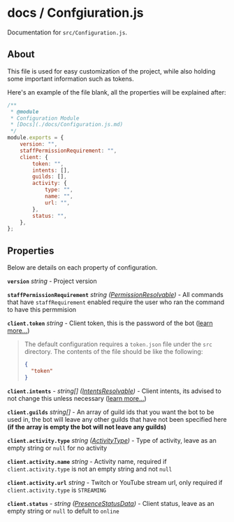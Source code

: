 # docs / Confgiuration.js
Documentation for `src/Configuration.js`.

## About
This file is used for easy customization of the project, while also holding some important information such as tokens.

Here's an example of the file blank, all the properties will be explained after:
```js
/** 
 * @module
 * Configuration Module 
 * [Docs](./docs/Configuration.js.md)
 */
module.exports = {
    version: "",
    staffPermissionRequirement: "",
    client: {
        token: "",
        intents: [],
        guilds: [],
        activity: {
            type: "",
            name: "",
            url: "",
        },
        status: "",
    },
};
```

## Properties

Below are details on each property of configuration.

**`version`** *string* - Project version

**`staffPermissionRequirement`** *string ([PermissionResolvable](https://discord.js.org/#/docs/main/stable/typedef/PermissionResolvable))* - All commands that have `staffRequirement` enabled require the user who ran the command to have this permmision

**`client.token`** *string* - Client token, this is the password of the bot ([learn more...](https://discordjs.guide/preparations/setting-up-a-bot-application.html#your-token))

> The default configuration requires a `token.json` file under the `src` directory. The contents of the file should be like the following:
> ```json
> {
>   "token"
> }
> ```

**`client.intents`** - *string[] ([IntentsResolvable](https://discord.js.org/#/docs/main/stable/typedef/IntentsResolvable))* - Client intents, its advised to not change this unless necessary ([learn more...](https://discordjs.guide/popular-topics/intents.html#gateway-intents))

**`client.guilds`** *string[]* - An array of guild ids that you want the bot to be used in, the bot will leave any other guilds that have not been specified here **(if the array is empty the bot will not leave any guilds)**

**`client.activity.type`** *string ([ActivityType](https://discord.js.org/#/docs/main/stable/typedef/ActivityType))* - Type of activity, leave as an empty string or `null` for no activity

**`client.activity.name`** *string* - Activity name, required if `client.activity.type` is not an empty string and not `null`

**`client.activity.url`** *string* - Twitch or YouTube stream url, only required if `client.activity.type` is `STREAMING`

**`client.status`** - *string ([PresenceStatusData](https://discord.js.org/#/docs/main/stable/typedef/PresenceStatusData))* - Client status, leave as an empty string or `null` to defult to `online`
